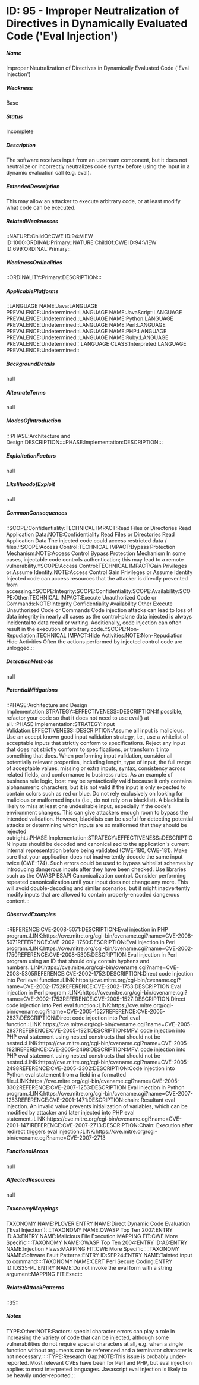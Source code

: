 # ID: 95 - Improper Neutralization of Directives in Dynamically Evaluated Code ('Eval Injection')
<h5>Name</h5>Improper Neutralization of Directives in Dynamically Evaluated Code ('Eval Injection')
<h5>Weakness</h5>Base
<h5>Status</h5>Incomplete
<h5>Description</h5>The software receives input from an upstream component, but it does not neutralize or incorrectly neutralizes code syntax before using the input in a dynamic evaluation call (e.g. eval).
<h5>ExtendedDescription</h5>This may allow an attacker to execute arbitrary code, or at least modify what code can be executed.
<h5>RelatedWeaknesses</h5>::NATURE:ChildOf:CWE ID:94:VIEW ID:1000:ORDINAL:Primary::NATURE:ChildOf:CWE ID:94:VIEW ID:699:ORDINAL:Primary::
<h5>WeaknessOrdinalities</h5>::ORDINALITY:Primary:DESCRIPTION:::
<h5>ApplicablePlatforms</h5>::LANGUAGE NAME:Java:LANGUAGE PREVALENCE:Undetermined::LANGUAGE NAME:JavaScript:LANGUAGE PREVALENCE:Undetermined::LANGUAGE NAME:Python:LANGUAGE PREVALENCE:Undetermined::LANGUAGE NAME:Perl:LANGUAGE PREVALENCE:Undetermined::LANGUAGE NAME:PHP:LANGUAGE PREVALENCE:Undetermined::LANGUAGE NAME:Ruby:LANGUAGE PREVALENCE:Undetermined:::LANGUAGE CLASS:Interpreted:LANGUAGE PREVALENCE:Undetermined::
<h5>BackgroundDetails</h5>null
<h5>AlternateTerms</h5>null
<h5>ModesOfIntroduction</h5>:::PHASE:Architecture and Design:DESCRIPTION::::PHASE:Implementation:DESCRIPTION:::
<h5>ExploitationFactors</h5>null
<h5>LikelihoodofExploit</h5>null
<h5>CommonConsequences</h5>::SCOPE:Confidentiality:TECHNICAL IMPACT:Read Files or Directories Read Application Data:NOTE:Confidentiality Read Files or Directories Read Application Data The injected code could access restricted data / files.::SCOPE:Access Control:TECHNICAL IMPACT:Bypass Protection Mechanism:NOTE:Access Control Bypass Protection Mechanism In some cases, injectable code controls authentication; this may lead to a remote vulnerability.::SCOPE:Access Control:TECHNICAL IMPACT:Gain Privileges or Assume Identity:NOTE:Access Control Gain Privileges or Assume Identity Injected code can access resources that the attacker is directly prevented from accessing.::SCOPE:Integrity:SCOPE:Confidentiality:SCOPE:Availability:SCOPE:Other:TECHNICAL IMPACT:Execute Unauthorized Code or Commands:NOTE:Integrity Confidentiality Availability Other Execute Unauthorized Code or Commands Code injection attacks can lead to loss of data integrity in nearly all cases as the control-plane data injected is always incidental to data recall or writing. Additionally, code injection can often result in the execution of arbitrary code.::SCOPE:Non-Repudiation:TECHNICAL IMPACT:Hide Activities:NOTE:Non-Repudiation Hide Activities Often the actions performed by injected control code are unlogged.::
<h5>DetectionMethods</h5>null
<h5>PotentialMitigations</h5>::PHASE:Architecture and Design Implementation:STRATEGY::EFFECTIVENESS::DESCRIPTION:If possible, refactor your code so that it does not need to use eval() at all.::PHASE:Implementation:STRATEGY:Input Validation:EFFECTIVENESS::DESCRIPTION:Assume all input is malicious. Use an accept known good input validation strategy, i.e., use a whitelist of acceptable inputs that strictly conform to specifications. Reject any input that does not strictly conform to specifications, or transform it into something that does. When performing input validation, consider all potentially relevant properties, including length, type of input, the full range of acceptable values, missing or extra inputs, syntax, consistency across related fields, and conformance to business rules. As an example of business rule logic, boat may be syntactically valid because it only contains alphanumeric characters, but it is not valid if the input is only expected to contain colors such as red or blue. Do not rely exclusively on looking for malicious or malformed inputs (i.e., do not rely on a blacklist). A blacklist is likely to miss at least one undesirable input, especially if the code's environment changes. This can give attackers enough room to bypass the intended validation. However, blacklists can be useful for detecting potential attacks or determining which inputs are so malformed that they should be rejected outright.::PHASE:Implementation:STRATEGY::EFFECTIVENESS::DESCRIPTION:Inputs should be decoded and canonicalized to the application's current internal representation before being validated (CWE-180, CWE-181). Make sure that your application does not inadvertently decode the same input twice (CWE-174). Such errors could be used to bypass whitelist schemes by introducing dangerous inputs after they have been checked. Use libraries such as the OWASP ESAPI Canonicalization control. Consider performing repeated canonicalization until your input does not change any more. This will avoid double-decoding and similar scenarios, but it might inadvertently modify inputs that are allowed to contain properly-encoded dangerous content.::
<h5>ObservedExamples</h5>::REFERENCE:CVE-2008-5071:DESCRIPTION:Eval injection in PHP program.:LINK:https://cve.mitre.org/cgi-bin/cvename.cgi?name=CVE-2008-5071REFERENCE:CVE-2002-1750:DESCRIPTION:Eval injection in Perl program.:LINK:https://cve.mitre.org/cgi-bin/cvename.cgi?name=CVE-2002-1750REFERENCE:CVE-2008-5305:DESCRIPTION:Eval injection in Perl program using an ID that should only contain hyphens and numbers.:LINK:https://cve.mitre.org/cgi-bin/cvename.cgi?name=CVE-2008-5305REFERENCE:CVE-2002-1752:DESCRIPTION:Direct code injection into Perl eval function.:LINK:https://cve.mitre.org/cgi-bin/cvename.cgi?name=CVE-2002-1752REFERENCE:CVE-2002-1753:DESCRIPTION:Eval injection in Perl program.:LINK:https://cve.mitre.org/cgi-bin/cvename.cgi?name=CVE-2002-1753REFERENCE:CVE-2005-1527:DESCRIPTION:Direct code injection into Perl eval function.:LINK:https://cve.mitre.org/cgi-bin/cvename.cgi?name=CVE-2005-1527REFERENCE:CVE-2005-2837:DESCRIPTION:Direct code injection into Perl eval function.:LINK:https://cve.mitre.org/cgi-bin/cvename.cgi?name=CVE-2005-2837REFERENCE:CVE-2005-1921:DESCRIPTION:MFV. code injection into PHP eval statement using nested constructs that should not be nested.:LINK:https://cve.mitre.org/cgi-bin/cvename.cgi?name=CVE-2005-1921REFERENCE:CVE-2005-2498:DESCRIPTION:MFV. code injection into PHP eval statement using nested constructs that should not be nested.:LINK:https://cve.mitre.org/cgi-bin/cvename.cgi?name=CVE-2005-2498REFERENCE:CVE-2005-3302:DESCRIPTION:Code injection into Python eval statement from a field in a formatted file.:LINK:https://cve.mitre.org/cgi-bin/cvename.cgi?name=CVE-2005-3302REFERENCE:CVE-2007-1253:DESCRIPTION:Eval injection in Python program.:LINK:https://cve.mitre.org/cgi-bin/cvename.cgi?name=CVE-2007-1253REFERENCE:CVE-2001-1471:DESCRIPTION:chain: Resultant eval injection. An invalid value prevents initialization of variables, which can be modified by attacker and later injected into PHP eval statement.:LINK:https://cve.mitre.org/cgi-bin/cvename.cgi?name=CVE-2001-1471REFERENCE:CVE-2007-2713:DESCRIPTION:Chain: Execution after redirect triggers eval injection.:LINK:https://cve.mitre.org/cgi-bin/cvename.cgi?name=CVE-2007-2713
<h5>FunctionalAreas</h5>null
<h5>AffectedResources</h5>null
<h5>TaxonomyMappings</h5>TAXONOMY NAME:PLOVER:ENTRY NAME:Direct Dynamic Code Evaluation ('Eval Injection')::::TAXONOMY NAME:OWASP Top Ten 2007:ENTRY ID:A3:ENTRY NAME:Malicious File Execution:MAPPING FIT:CWE More Specific::::TAXONOMY NAME:OWASP Top Ten 2004:ENTRY ID:A6:ENTRY NAME:Injection Flaws:MAPPING FIT:CWE More Specific::::TAXONOMY NAME:Software Fault Patterns:ENTRY ID:SFP24:ENTRY NAME:Tainted input to command::::TAXONOMY NAME:CERT Perl Secure Coding:ENTRY ID:IDS35-PL:ENTRY NAME:Do not invoke the eval form with a string argument:MAPPING FIT:Exact::
<h5>RelatedAttackPatterns</h5>::35::
<h5>Notes</h5>TYPE:Other:NOTE:Factors: special character errors can play a role in increasing the variety of code that can be injected, although some vulnerabilities do not require special characters at all, e.g. when a single function without arguments can be referenced and a terminator character is not necessary.::::TYPE:Research Gap:NOTE:This issue is probably under-reported. Most relevant CVEs have been for Perl and PHP, but eval injection applies to most interpreted languages. Javascript eval injection is likely to be heavily under-reported.::

